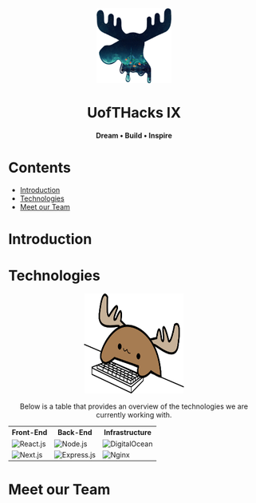 <div align="center">
  <img src="/images/uofthacks-transparent.png" height="150" width="150"/>
  <h1>UofTHacks IX</h1>
  <h4>Dream • Build • Inspire</h4>
</div>

<h1>Contents</h1>

- [Introduction](#introduction)
- [Technologies](#technologies)
- [Meet our Team](#meet-our-team)

# Introduction


# Technologies

<div align="center" id="technologies">
 <img src="/images/Mechanical-Keyboard-Moose.svg" alt="Mechanical Keyboard Moose" height="200" width="200" />

Below is a table that provides an overview of the technologies we are currently working with.

<table>
  <tr>
    <th>Front-End</th>
    <th>Back-End</th>
    <th>Infrastructure</th>
  </tr>
  <tr>
    <td><img src="https://img.shields.io/badge/react-%2320232a.svg?style=for-the-badge&logo=react&logoColor=%2361DAFB" alt="React.js"/></td>
    <td><img src="https://img.shields.io/badge/node.js-6DA55F?style=for-the-badge&logo=node.js&logoColor=white" alt="Node.js" /></td>
    <td><img src="https://img.shields.io/badge/DigitalOcean-%230167ff.svg?style=for-the-badge&logo=digitalOcean&logoColor=white" alt="DigitalOcean" /></td>
  </tr>
  <tr>
    <td><img src="https://img.shields.io/badge/Next-black?style=for-the-badge&logo=next.js&logoColor=white" alt="Next.js"/></td>
    <td><img src="https://img.shields.io/badge/express.js-%23404d59.svg?style=for-the-badge&logo=express&logoColor=%2361DAFB" alt="Express.js"/></td>
    <td><img src="https://img.shields.io/badge/nginx-%23009639.svg?style=for-the-badge&logo=nginx&logoColor=white" alt="Nginx"/></td>
  </tr>
 </table>
</div>

# Meet our Team


<!--

**Here are some ideas to get you started:**

🙋‍♀️ A short introduction - what is your organization all about?
🌈 Contribution guidelines - how can the community get involved?
👩‍💻 Useful resources - where can the community find your docs? Is there anything else the community should know?
🍿 Fun facts - what does your team eat for breakfast?
🧙 Remember, you can do mighty things with the power of [Markdown](https://docs.github.com/github/writing-on-github/getting-started-with-writing-and-formatting-on-github/basic-writing-and-formatting-syntax)
-->
